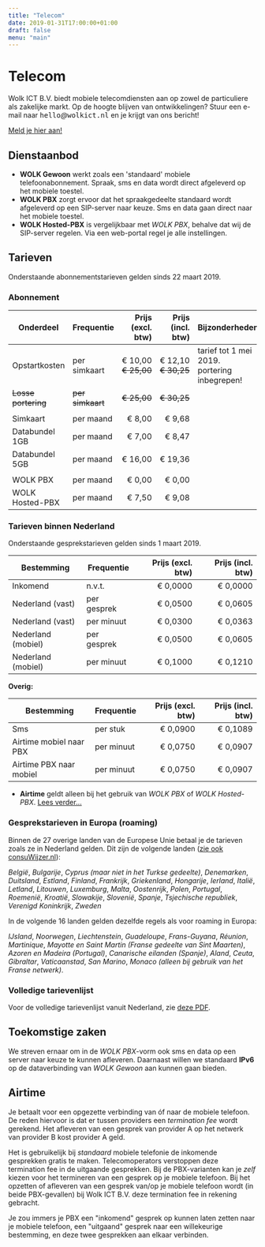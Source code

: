 ```yaml
---
title: "Telecom"
date: 2019-01-31T17:00:00+01:00
draft: false
menu: "main"
---
```


# Telecom

Wolk ICT B.V. biedt mobiele telecomdiensten aan op zowel de particuliere als
zakelijke markt. Op de hoogte blijven van ontwikkelingen? Stuur een e-mail
naar <tt>hello</tt>_@_<tt>wolkict.nl</tt> en je krijgt van ons bericht!

<a href="https://service.wolkict.nl/aanmelden.php" target="_blank">Meld je hier aan!</a>

## Dienstaanbod

* **WOLK Gewoon** werkt zoals een 'standaard' mobiele telefoonabonnement. Spraak,
sms en data wordt direct afgeleverd op het mobiele toestel.
* **WOLK PBX** zorgt ervoor dat het spraakgedeelte standaard wordt afgeleverd op
een SIP-server naar keuze. Sms en data gaan direct naar het mobiele toestel.
* **WOLK Hosted-PBX** is vergelijkbaar met *WOLK PBX*, behalve dat wij de
SIP-server regelen. Via een web-portal regel je alle instellingen.


## Tarieven

Onderstaande abonnementstarieven gelden sinds 22 maart 2019.

### Abonnement

| Onderdeel       | Frequentie   | Prijs (excl. btw)                       | Prijs (incl. btw)                      | Bijzonderheden   |
|-----------------|--------------|----------------------------------------:|---------------------------------------:|------------------|
| Opstartkosten   | per simkaart | &euro;&nbsp;10,00<br />~~&euro;&nbsp;25,00~~  | &euro;&nbsp;12,10<br />~~&euro;&nbsp;30,25~~ | tarief tot 1 mei 2019.<br /> portering inbegrepen!   |
| ~~Losse portering~~ | ~~per simkaart~~ | ~~&euro;&nbsp;25,00~~  | ~~&euro;&nbsp;30,25~~ | |
| | | | |
| Simkaart        | per maand    | &euro;&nbsp;8,00                        | &euro;&nbsp;9,68                       |                  |
| Databundel 1GB  | per maand    | &euro;&nbsp;7,00                        | &euro;&nbsp;8,47                       |                  |
| Databundel 5GB  | per maand    | &euro;&nbsp;16,00                       | &euro;&nbsp;19,36                      |                  |
| | | | |
| WOLK PBX        | per maand    | &euro;&nbsp;0,00                        | &euro;&nbsp;0,00                       |                  |
| WOLK Hosted-PBX | per maand    | &euro;&nbsp;7,50                        | &euro;&nbsp;9,08                       |                  |

### Tarieven binnen Nederland

Onderstaande gesprekstarieven gelden sinds 1 maart 2019.

| Bestemming         | Frequentie  | Prijs (excl. btw)  | Prijs (incl. btw)  |
|--------------------|-------------|-------------------:|-------------------:|
| Inkomend           | n.v.t.      | &euro;&nbsp;0,0000 | &euro;&nbsp;0,0000 |
| Nederland (vast)   | per gesprek | &euro;&nbsp;0,0500 | &euro;&nbsp;0,0605 |
| Nederland (vast)   | per minuut  | &euro;&nbsp;0,0300 | &euro;&nbsp;0,0363 |
| Nederland (mobiel) | per gesprek | &euro;&nbsp;0,0500 | &euro;&nbsp;0,0605 |
| Nederland (mobiel) | per minuut  | &euro;&nbsp;0,1000 | &euro;&nbsp;0,1210 |

**Overig:**

| Bestemming              | Frequentie | Prijs (excl. btw)   | Prijs (incl. btw)  |
|-------------------------|------------|--------------------:|-------------------:|
| Sms                     | per stuk   | &euro;&nbsp;0,0900  | &euro;&nbsp;0,1089 |
| Airtime mobiel naar PBX | per minuut | &euro;&nbsp;0,0750  | &euro;&nbsp;0,0907 |
| Airtime PBX naar mobiel | per minuut | &euro;&nbsp;0,0750  | &euro;&nbsp;0,0907 |

* **Airtime** geldt alleen bij het gebruik van *WOLK PBX* of *WOLK Hosted-PBX*. <a href="#airtime">Lees verder...</a>

### Gesprekstarieven in Europa (roaming)

Binnen de 27 overige landen van de Europese Unie betaal je de tarieven zoals ze
in Nederland gelden. Dit zijn de volgende landen ([zie ook consuWijzer.nl](https://www.consuwijzer.nl/telefoon-internet-en-tv/mobiel-in-het-buitenland/welke-landen-kan-ik-gratis-roamen)):

*België*, *Bulgarije*, *Cyprus (maar niet in het Turkse gedeelte)*,
*Denemarken*, *Duitsland*, *Estland*, *Finland*, *Frankrijk*, *Griekenland*,
*Hongarije*, *Ierland*, *Italië*, *Letland*, *Litouwen*, *Luxemburg*, *Malta*,
*Oostenrijk*, *Polen*, *Portugal*, *Roemenië*, *Kroatië*, *Slowakije*,
*Slovenië*, *Spanje*, *Tsjechische republiek*, *Verenigd Koninkrijk*, *Zweden*

In de volgende 16 landen gelden dezelfde regels als voor roaming in Europa:

*IJsland*, *Noorwegen*, *Liechtenstein*, *Guadeloupe*, *Frans-Guyana*,
*Réunion*, *Martinique*, *Mayotte en Saint Martin (Franse gedeelte van Sint
Maarten)*, *Azoren en Madeira (Portugal)*, *Canarische eilanden (Spanje)*,
*Aland*, *Ceuta*, *Gibraltar*, *Vaticaanstad*, *San Marino*, *Monaco (alleen
bij gebruik van het Franse netwerk)*.

### Volledige tarievenlijst

Voor de volledige tarievenlijst vanuit Nederland, zie [deze PDF](/pdf/tarieven_Wolk_ICT_2019.pdf).

## Toekomstige zaken

We streven ernaar om in de *WOLK PBX*-vorm ook sms en data op een server naar
keuze te kunnen afleveren. Daarnaast willen we standaard **IPv6** op de
dataverbinding van *WOLK Gewoon* aan kunnen gaan bieden.

## Airtime

Je betaalt voor een opgezette verbinding van óf naar de mobiele telefoon. De
reden hiervoor is dat er tussen providers een *termination fee* wordt gerekend.
Het afleveren van een gesprek van provider A op het netwerk van provider B kost
provider A geld.

Het is gebruikelijk bij *standaard* mobiele telefonie de inkomende gesprekken
gratis te maken. Telecomoperators verstoppen deze termination fee in de
uitgaande gesprekken. Bij de PBX-varianten kan je *zelf* kiezen voor het
termineren van een gesprek op je mobiele telefoon. Bij het opzetten of afleveren
van een gesprek van/op je mobiele telefoon wordt (in beide PBX-gevallen) bij
Wolk ICT B.V. deze termination fee in rekening gebracht.

Je zou immers je PBX een "inkomend" gesprek op kunnen laten zetten naar je
mobiele telefoon, een "uitgaand" gesprek naar een willekeurige bestemming, en
deze twee gesprekken aan elkaar verbinden.

